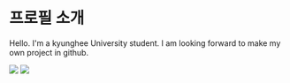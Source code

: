 # 프로필 소개

Hello. I'm a kyunghee University student. I am looking forward to make my own project in github. 

<img src="https://img.shields.io/badge/Android-3DDC84?style=flat-square&logo=Android&logoColor=white"/> <a href="ttps://instagram.com/jong_stone_ph?utm_source=qr&igshid=NGExMmI2YTkyZg%3D%3D"><img src="https://img.shields.io/badge/Instagram-E4405F?style=flat-square&logo=Instagram&logoColor=white"/>
